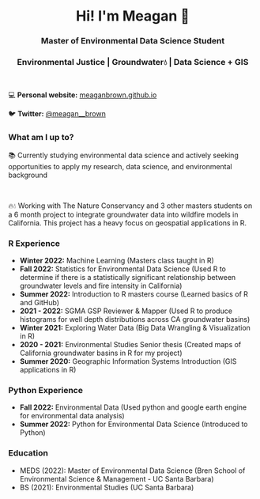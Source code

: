 <h1 align="center">Hi! I'm Meagan 🌱</h1>

<h3 align="center">Master of Environmental Data Science Student</h3>
<h3 align="center">Environmental Justice | Groundwater💧 | Data Science + GIS </h3>
<br>

💻 **Personal website:** [meaganbrown.github.io](https://meaganbrown.github.io/)

🐦 **Twitter:** [@meagan__brown](https://twitter.com/meagan__brown)

### What am I up to? 

📚 Currently studying environmental data science and actively seeking opportunities to apply my research, data science, and environmental background

<br>

🔥💧 Working with The Nature Conservancy and 3 other masters students on a 6 month project to integrate groundwater data into wildfire models in California. This project has a heavy focus on geospatial applications in R. 

### R Experience
- **Winter 2022:** Machine Learning (Masters class taught in R)
- **Fall   2022:** Statistics for Environmental Data Science (Used R to determine if there is a statistically significant relationship between groundwater levels and fire intensity in California) 
- **Summer 2022:** Introduction to R masters course (Learned basics of R and GitHub)
- **2021 - 2022:** SGMA GSP Reviewer & Mapper (Used R to produce histograms for well depth distributions across CA groundwater basins)
- **Winter 2021:** Exploring Water Data (Big Data Wrangling & Visualization in R)
- **2020 - 2021:** Environmental Studies Senior thesis (Created maps of California groundwater basins in R for my project)
- **Summer 2020:** Geographic Information Systems Introduction (GIS applications in R)

### Python Experience
- **Fall   2022:** Environmental Data (Used python and google earth engine for environmental data analysis)
- **Summer 2022:** Python for Environmental Data Science (Introduced to Python)

### Education

- MEDS (2022): Master of Environmental Data Science (Bren School of Environmental Science & Management - UC Santa Barbara)
- BS (2021): Environmental Studies (UC Santa Barbara)


<!--
**meaganbrown/meaganbrown** is a ✨ _special_ ✨ repository because its `README.md` (this file) appears on your GitHub profile.

Here are some ideas to get you started:

- 🔭 I’m currently working on ...
- 🌱 I’m currently learning ...
- 👯 I’m looking to collaborate on ...
- 🤔 I’m looking for help with ...
- 💬 Ask me about ...
- 📫 How to reach me: ...
- 😄 Pronouns: ...
- ⚡ Fun fact: ...
-->
